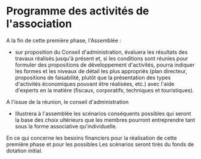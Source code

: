# Programme des activités de l'association

A la fin de cette première phase, l'Assemblée :

* sur proposition du Conseil d'administration, évaluera les résultats des travaux réalisés jusqu'à présent et, si les conditions sont réunies pour formuler des propositions de développement d'activités, pourra indiquer les formes et les niveaux de détail les plus appropriés (plan directeur, propositions de faisabilité, plutôt que la présentation des types d'activités économiques pouvant être réalisées, etc.) avec l'aide d'experts en la matière (fiscaux, corporatifs, techniques et touristiques).

A l'issue de la réunion, le conseil d'administration

* Illustrera à l'assemblée les scénarios conséquents possibles qui seront la base des choix ultérieurs que les membres pourront entreprendre tant sous la forme associative qu'individuelle.

En ce qui concerne les besoins financiers pour la réalisation de cette première phase et pour les possibles
Les scénarios seront tirés du fonds de dotation initial.
